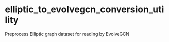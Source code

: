 # elliptic_to_evolvegcn_conversion_utility
Preprocess Elliptic graph dataset for reading by EvolveGCN
